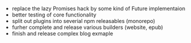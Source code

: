 * replace the lazy Promises hack by some kind of Future implementaion
* better testing of core functionality
* split out plugins into severial npm releasables (monorepo)
* furher complete and release various builders (website, epub)
* finish and release complex blog exmaple
